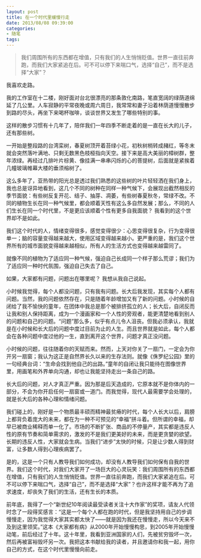 ```yaml
---
layout: post
title: 在一个时代里缓慢行走
date: 2013/08/08 09:39:00
categories: 
- 随笔
tags: 
---
```


> 我们周围所有的东西都在增值，只有我们的人生悄悄贬值。世界一直往前奔跑，而我们大家紧追在后。可不可以停下来喘口气，选择“自己”，而不是选择“大家”？

我喜欢走路。

我的工作室在十二楼，刚好面对台北很漂亮的那条敦化南路，笔直宽阔的绿荫道绵延了几公里。人车寂静的平常夜晚或周六周日，我常常和妻子沿着林荫道慢慢散步到路的尽头，再坐下来喝杯咖啡，谈谈世界又发生了哪些特别的事。

这样的散步习惯有十几年了，陪伴我们一年四季不断走着的是一直在长大的儿子，还有那些树。

一开始是整段路的台湾栾树，春夏树顶开着苔绿小花，初秋树梢转成赭红，等冬末就会突然落叶满地、只剩无数黑色枝桠指向天空。接下来是高大美丽的樟树群，整年浓绿。再经过几排叶片棕黄、像挂满一串串闪烁的心的菩提树，后面就是紧挨着几幢玻璃帷幕大楼的垂须榕树了。

这么多年了，亚热带的阳光总是透过我们熟悉的这些树的叶片轻轻洒在我们身上，我也总是讶异地看到，这几个不同的树种在同样一种气候下，会展现出截然相反的季节面貌：有些树反复开花、结子、抽芽、凋萎，有些树春夏秋冬，常绿不改。不同的植物生长在同一种气候里，都会顺着天性有这么多自然发展；那么，不同的人们生长在同一个时代里，不是更应该顺着个性有更多自我面貌？ 我看到的这个世界却不是如此。

我们这个时代的人，情绪变得很多，感觉变得很少：心思变得很复杂，行为变得很单一；脑的容量变得越来越大，使用区域变得越来越小。更严重的是，我们这个世界所有的城市面貌变得越来越相似，所有人的生活方式也变得越来越雷同了。

就像不同的植物为了适应同一种气候，强迫自己长成同一个样子那么荒谬；我们为了适应同一种时代氛围，强迫自己失去了自己。

如果，大家都有问题，问题出在哪里呢？ 我想从我自己说起。

小时候我觉得，每个人都没问题，只有我有问题。长大后我发现，其实每个人都有问题。当然，我的问题依然存在，只是随着年龄增加又有了新的问题。小时候的自闭给了我不愉快的童年，在团体中我总是那个被排挤孤立的人；长大后，自闭反而让我和别人保持距离，成为一个漫画家和一个人性的旁观者，能更清楚地看到别人的问题和自己的问题。“问题”那么多，似乎有点儿令人沮丧。但我必须承认，我就是在小时候和长大后的问题中度过目前为止的人生。而且世界就是如此，每个人都会在各种问题中度过他的一生，直到离开这个世界，问题才真正没问题。

小时候的问题，往往随着你的天赋而来。然而，上天对你关了一扇门，一定会为你开另一扇窗；我认为这正是自然界长久以来的生存法则。就像《侏罗纪公园》里的一句经典台词：“生命会找到他自己的出路。”童年的自闭让我只能待在图像世界里，用画笔和外界单向沟通，却也让我能坚持走出一条自己的路。

长大后的问题，对人才真正严重。因为那是后天造成的，它原本就不是你体内的一部分，不会为你开启任何一扇窗或一道门。而我觉得，现代人最需要学会处理的，就是长大后的各种心理和情绪问题。

我们碰上的，刚好是一个物质最丰硕而精神最贫瘠的时代，每个人长大以后，肩膀上都背负着庞大的未来，都在为一种不可预见的“幸福”拼斗着。但所谓的幸福，却早已被商业稀释而单一化了。市场的不断扩张、商品的不停量产，其实都是违反人性的原有节奏和简单需求的，激发的不是我们更美好的未来，而是更贪婪的欲望。长期的违反人性，大家就会生病。当我们“进步”太快的时候，只是让少数人得到财富，让多数人得到心理疾病罢了。

是的，这是一个只有人教导我们如何成功，却没有人教导我们如何保有自我的世界。我们这个时代，对我们大家开了一场巨大的心灵玩笑：我们周围所有的东西都在增值，只有我们的人生悄悄贬值。世界一直往前奔跑，而我们大家紧追在后。可不可以停下来喘口气，选择“自己”，而不是选择“大家”？也许这样才能不再为了追求速度，却丧失了我们的生活，还有生长的本质。

前年底，我得了一个“新世纪10年阅读最受读者关注十大作家”的奖项，请友人代领时念了一段得奖感言：“这是一个每个人都在跑的时代，但是我坚持用自己的步调慢慢走，因为我觉得大家其实都太快了——就是因为我还在慢慢走，所以今天来不及到这里领奖。”这本《大家都有病》从2000年开始慢慢构思，到2005年开始慢慢动笔，前后经过了十年。这十年里，我看到亚洲国家的人们，先被贫穷毁坏一次，然后再被富裕毁坏另一次。我把这本书献给我的读者，并且邀请你和我一起，用你自己的方式，在这个时代里慢慢向前走。
